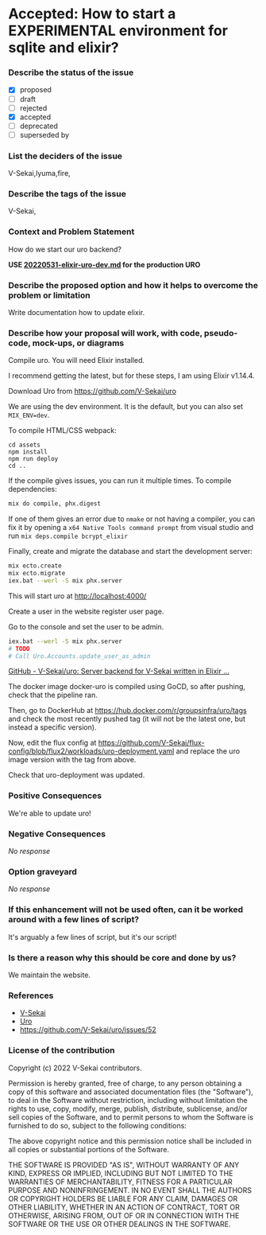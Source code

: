 # Accepted: How to start a EXPERIMENTAL environment for sqlite and elixir?

### Describe the status of the issue

- [x] proposed
- [ ] draft
- [ ] rejected
- [x] accepted
- [ ] deprecated
- [ ] superseded by

### List the deciders of the issue

V-Sekai,lyuma,fire,

### Describe the tags of the issue

V-Sekai,

### Context and Problem Statement

How do we start our uro backend?

**USE [20220531-elixir-uro-dev.md](20220531-elixir-uro-dev.md) for the production URO**

### Describe the proposed option and how it helps to overcome the problem or limitation

Write documentation how to update elixir.

### Describe how your proposal will work, with code, pseudo-code, mock-ups, or diagrams

Compile uro. You will need Elixir installed.

I recommend getting the latest, but for these steps, I am using Elixir v1.14.4.

Download Uro from <https://github.com/V-Sekai/uro>

We are using the dev environment. It is the default, but you can also set `MIX_ENV=dev`.

To compile HTML/CSS webpack:

```
cd assets
npm install
npm run deploy
cd ..
```

If the compile gives issues, you can run it multiple times. To compile dependencies:

```bash
mix do compile, phx.digest
```

If one of them gives an error due to `nmake` or not having a compiler, you can fix it by opening a `x64 Native Tools command prompt` from visual studio and run
`mix deps.compile bcrypt_elixir`

Finally, create and migrate the database and start the development server:

```bash
mix ecto.create
mix ecto.migrate
iex.bat --werl -S mix phx.server
```

This will start uro at <http://localhost:4000/>

Create a user in the website register user page.

Go to the console and set the user to be admin.

```bash
iex.bat --werl -S mix phx.server
# TODO
# Call Uro.Accounts.update_user_as_admin
```

[GitHub - V-Sekai/uro: Server backend for V-Sekai written in Elixir ...](https://github.com/V-Sekai/uro)

The docker image docker-uro is compiled using GoCD, so after pushing, check that the pipeline ran.

Then, go to DockerHub at <https://hub.docker.com/r/groupsinfra/uro/tags> and check the most recently pushed tag (it will not be the latest one, but instead a specific version).

Now, edit the flux config at <https://github.com/V-Sekai/flux-config/blob/flux2/workloads/uro-deployment.yaml> and replace the uro image version with the tag from above.

Check that uro-deployment was updated.

### Positive Consequences

We're able to update uro!

### Negative Consequences

_No response_

### Option graveyard

_No response_

### If this enhancement will not be used often, can it be worked around with a few lines of script?

It's arguably a few lines of script, but it's our script!

### Is there a reason why this should be core and done by us?

We maintain the website.

### References

- [V-Sekai](https://v-sekai.org/)
- [Uro](https://github.com/V-Sekai/uro)
- <https://github.com/V-Sekai/uro/issues/52>

### License of the contribution

Copyright (c) 2022 V-Sekai contributors.

Permission is hereby granted, free of charge, to any person obtaining a copy of this software and associated documentation files (the "Software"), to deal in the Software without restriction, including without limitation the rights to use, copy, modify, merge, publish, distribute, sublicense, and/or sell copies of the Software, and to permit persons to whom the Software is furnished to do so, subject to the following conditions:

The above copyright notice and this permission notice shall be included in all copies or substantial portions of the Software.

THE SOFTWARE IS PROVIDED "AS IS", WITHOUT WARRANTY OF ANY KIND, EXPRESS OR IMPLIED, INCLUDING BUT NOT LIMITED TO THE WARRANTIES OF MERCHANTABILITY, FITNESS FOR A PARTICULAR PURPOSE AND NONINFRINGEMENT. IN NO EVENT SHALL THE AUTHORS OR COPYRIGHT HOLDERS BE LIABLE FOR ANY CLAIM, DAMAGES OR OTHER LIABILITY, WHETHER IN AN ACTION OF CONTRACT, TORT OR OTHERWISE, ARISING FROM, OUT OF OR IN CONNECTION WITH THE SOFTWARE OR THE USE OR OTHER DEALINGS IN THE SOFTWARE.
